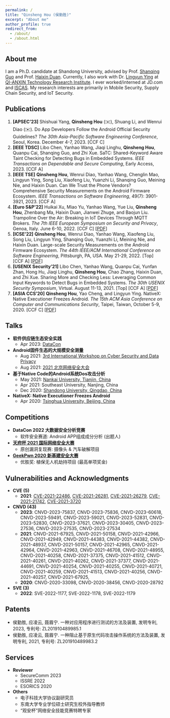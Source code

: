 ```yaml
---
permalink: /
title: "Qinsheng Hou (侯勤胜)"
excerpt: "About me"
author_profile: true
redirect_from: 
  - /about/
  - /about.html
---
```


About me
------
I am a Ph.D. candidate at Shandong University, advised by Prof. [Shanqing Guo](https://sduiseclab.github.io/profile/guoshanqing.html) and Prof. [Haixin Duan](https://netsec.ccert.edu.cn/people/duanhx/). Currently, I also work with Dr. [Lingyun Ying](http://people.ucas.ac.cn/~yly) at [QI-ANXIN Technology Research Institute](https://research.qianxin.com/). I ever worked/interned at JD.com and [ISCAS](http://www.iscas.ac.cn/). My research interests are primarily in Mobile Security, Supply Chain Security, and IoT Security.


Publications
------
1. **[APSEC’23]** Shishuai Yang, **Qinsheng Hou** (✉️), Shuang Li, and Wenrui Diao (✉️). Do App Developers Follow the Android Official Security Guidelines? *The 30th Asia-Pacific Software Engineering Conference*, Seoul, Korea. December 4-7, 2023. [CCF C]
1. **[IEEE TDSC]** Libo Chen, Yanhao Wang, Jiaqi Linghu, **Qinsheng Hou**, Quanpu Cai, Shanqing Guo, and Zhi Xue. SaTC: Shared-Keyword Aware Taint Checking for Detecting Bugs in Embedded Systems. *IEEE Transactions on Dependable and Secure Computing*, Early Access, 2023. [CCF A]
1. **[IEEE TSE]** **Qinsheng Hou**, Wenrui Diao, Yanhao Wang, Chenglin Mao, Lingyun Ying, Song Liu, Xiaofeng Liu, Yuanzhi Li, Shanqing Guo, Meining Nie, and Haixin Duan. Can We Trust the Phone Vendors? Comprehensive Security Measurements on the Android Firmware Ecosystem. *IEEE Transactions on Software Engineering*, 49(7): 3901-3921, 2023. [CCF A]
1. **[Euro S&P'22]** Huikai Xu, Miao Yu, Yanhao Wang, Yue Liu, **Qinsheng Hou**, Zhenbang Ma, Haixin Duan, Jianwei Zhuge, and Baojun Liu. Trampoline Over the Air: Breaking in IoT Devices Through MQTT Brokers. *The 7th IEEE European Symposium on Security and Privacy*, Genoa, Italy. June 6-10, 2022. [CCF C] [[PDF](https://github.com/ReAbout/Trampoline-Over-the-Air/blob/main/Trampoline%20Over%20the%20Air%20-%20Breaking%20in%20IoT%20Devices%20Through%20MQTT%20Brokers_validated.pdf)]
1. **[ICSE’22]** **Qinsheng Hou**, Wenrui Diao, Yanhao Wang, Xiaofeng Liu, Song Liu, Lingyun Ying, Shanqing Guo, Yuanzhi Li, Meining Nie, and Haixin Duan. Large-scale Security Measurements on the Android Firmware Ecosystem. *The 44th IEEE/ACM International Conference on Software Engineering*, Pittsburgh, PA, USA. May 21-29, 2022. [Top] [CCF A] [[PDF]](https://chicharitomu14.github.io/files/2022-ICSE.pdf)
1. **[USENIX Security’21]** Libo Chen, Yanhao Wang, Quanpu Cai, Yunfan Zhan, Hong Hu, Jiaqi Linghu, **Qinsheng Hou**, Chao Zhang, Haixin Duan, and Zhi Xue. Sharing More and Checking Less: Leveraging Common Input Keywords to Detect Bugs in Embedded Systems. *The 30th USENIX Security Symposium*,  Virtual. August 11-13, 2021. [Top] [CCF A] [[PDF](https://www.usenix.org/system/files/sec21-chen-libo.pdf)]
1. **[ASIA CCS’20]** **Qinsheng Hou**, Yao Cheng, and Lingyun Ying. NativeX: Native Executioner Freezes Android. *The 15th ACM Asia Conference on Computer and Communications Security*, Taipei, Taiwan, October 5-9, 2020. [CCF C] [[PDF](https://chicharitomu14.github.io/files/2020-NativeX.pdf)]

Talks
------
- **软件供应链生态安全实践**
  - Apr 2023: [DataCon](https://datacon.qianxin.com/video/video-list)
- **Android固件生态的大规模安全测量**
  - Aug 2021: [3rd International Workshop on Cyber Security and Data Privacy](https://mp.weixin.qq.com/s/DzGv_eOpLHVaVy1u4jZ1vw)
  - Aug 2021: [2021 北京网络安全大会](https://bcs.qianxin.com/speakers/show.php?itemid=225)
- **基于Native Code的Android系统Dos攻击分析**
  - May 2021: [Nankai University, Tianjin, China](https://cc.nankai.edu.cn/2021/0507/c13294a356791/page.htm)
  - Apr 2021: Southeast University, Nanjing, China
  - Dec 2020: [Shandong University, Qingdao, China](https://cst.qd.sdu.edu.cn/info/1038/1077.htm)
- **NativeX: Native Executioner Freezes Android**
  - Apr 2020: [Tsinghua University, Beijing, China](http://netsec.ccert.edu.cn/chs/seminars/2020-04-16-NativeX)

## Competitions

- **DataCon 2022 大数据安全分析竞赛**
  - 软件安全赛道: Android APP组成成分分析 (出题人)
- [**天府杯 2021 国际网络安全大赛**](http://www.tianfucup.com/#canjia)
  - 原创漏洞复现赛: 摄像头 & 汽车破解项目
- [**GeekPwn 2020 新基建安全大赛**](https://hof.geekpwn.org/zh/index.html)
  - 优胜奖: 植保无人机劫持项目 (最高单项奖金)

Vulnerabilities and Acknowledgments
------
- **CVE (5)** 
  - **2021**: [CVE-2021-22486](https://consumer.huawei.com/en/support/bulletin/2021/7/), [CVE-2021-26281](https://www.vivo.com/en/support/security-advisory-detail?id=9), [CVE-2021-26279](https://www.vivo.com/en/support/security-advisory-detail?id=10), [CVE-2021-21742](https://support.zte.com.cn/support/news/LoopholeInfoDetail.aspx?newsId=1019084), [CVE-2021-3720](https://iknow.lenovo.com.cn/detail/dc_199217.html)
- **CNVD (43)** 
  - **2023**: CNVD-2023-75837, CNVD-2023-75836, CNVD-2023-60618, CNVD-2023-59491, CNVD-2023-59021, CNVD-2023-52831, CNVD-2023-52830, CNVD-2023-37621, CNVD-2023-30405, CNVD-2023-27536, CNVD-2023-27535, CNVD-2023-27534
  - **2021**: CNVD-2021-67925, CNVD-2021-50158, CNVD-2021-42966, CNVD-2021-42949, CNVD-2021-44383, CNVD-2021-44382, CNVD-2021-48937, CNVD-2021-50157, CNVD-2021-42965, CNVD-2021-42964, CNVD-2021-42963, CNVD-2021-46708, CNVD-2021-48955, CNVD-2021-40258, CNVD-2021-37375, CNVD-2021-41512, CNVD-2021-40261, CNVD-2021-40262, CNVD-2021-37377, CNVD-2021-44691, CNVD-2021-40254, CNVD-2021-40255, CNVD-2021-40721, CNVD-2021-40259, CNVD-2021-41513, CNVD-2021-40256, CNVD-2021-40257, CNVD-2021-67925, 
  - **2020**: CNVD-2020-33098, CNVD-2020-38456,  CNVD-2020-28792
- **SVE (3)**
  - **2022**: SVE-2022-1177, SVE-2022-1178, SVE-2022-1179

## Patents

- 侯勤胜, 应凌云, 聂眉宁. 一种对应用程序进行测试的方法及装置, 发明专利, 2023, 专利号: ZL201910489985.1
- 侯勤胜, 应凌云, 聂眉宁. 一种阻止基于原生代码攻击操作系统的方法及装置, 发明专利, 2021, 专利号: ZL201910489983.2

## Services

- **Reviewer**
  - SecureComm 2023
  - ISSRE 2022
  - ESORICS 2020
- **Others**
  - 电子科技大学协议副研究员
  - 东南大学专业学位硕士研究生校外指导教师
  - “观安杯”网络安全技能竞赛特聘专家


<!--

Getting started
------
1. Register a GitHub account if you don't have one and confirm your e-mail (required!)
1. Fork [this repository](https://github.com/academicpages/academicpages.github.io) by clicking the "fork" button in the top right. 
1. Go to the repository's settings (rightmost item in the tabs that start with "Code", should be below "Unwatch"). Rename the repository "[your GitHub username].github.io", which will also be your website's URL.
1. Set site-wide configuration and create content & metadata (see below -- also see [this set of diffs](http://archive.is/3TPas) showing what files were changed to set up [an example site](https://getorg-testacct.github.io) for a user with the username "getorg-testacct")
1. Upload any files (like PDFs, .zip files, etc.) to the files/ directory. They will appear at https://[your GitHub username].github.io/files/example.pdf.  
1. Check status by going to the repository settings, in the "GitHub pages" section

Site-wide configuration
------
The main configuration file for the site is in the base directory in [_config.yml](https://github.com/academicpages/academicpages.github.io/blob/master/_config.yml), which defines the content in the sidebars and other site-wide features. You will need to replace the default variables with ones about yourself and your site's github repository. The configuration file for the top menu is in [_data/navigation.yml](https://github.com/academicpages/academicpages.github.io/blob/master/_data/navigation.yml). For example, if you don't have a portfolio or blog posts, you can remove those items from that navigation.yml file to remove them from the header. 

Create content & metadata
------
For site content, there is one markdown file for each type of content, which are stored in directories like _publications, _talks, _posts, _teaching, or _pages. For example, each talk is a markdown file in the [_talks directory](https://github.com/academicpages/academicpages.github.io/tree/master/_talks). At the top of each markdown file is structured data in YAML about the talk, which the theme will parse to do lots of cool stuff. The same structured data about a talk is used to generate the list of talks on the [Talks page](https://academicpages.github.io/talks), each [individual page](https://academicpages.github.io/talks/2012-03-01-talk-1) for specific talks, the talks section for the [CV page](https://academicpages.github.io/cv), and the [map of places you've given a talk](https://academicpages.github.io/talkmap.html) (if you run this [python file](https://github.com/academicpages/academicpages.github.io/blob/master/talkmap.py) or [Jupyter notebook](https://github.com/academicpages/academicpages.github.io/blob/master/talkmap.ipynb), which creates the HTML for the map based on the contents of the _talks directory).

**Markdown generator**

I have also created [a set of Jupyter notebooks](https://github.com/academicpages/academicpages.github.io/tree/master/markdown_generator
) that converts a CSV containing structured data about talks or presentations into individual markdown files that will be properly formatted for the academicpages template. The sample CSVs in that directory are the ones I used to create my own personal website at stuartgeiger.com. My usual workflow is that I keep a spreadsheet of my publications and talks, then run the code in these notebooks to generate the markdown files, then commit and push them to the GitHub repository.

How to edit your site's GitHub repository
------
Many people use a git client to create files on their local computer and then push them to GitHub's servers. If you are not familiar with git, you can directly edit these configuration and markdown files directly in the github.com interface. Navigate to a file (like [this one](https://github.com/academicpages/academicpages.github.io/blob/master/_talks/2012-03-01-talk-1.md) and click the pencil icon in the top right of the content preview (to the right of the "Raw | Blame | History" buttons). You can delete a file by clicking the trashcan icon to the right of the pencil icon. You can also create new files or upload files by navigating to a directory and clicking the "Create new file" or "Upload files" buttons. 

Example: editing a markdown file for a talk
![Editing a markdown file for a talk](/images/editing-talk.png)

For more info
------
More info about configuring academicpages can be found in [the guide](https://academicpages.github.io/markdown/). The [guides for the Minimal Mistakes theme](https://mmistakes.github.io/minimal-mistakes/docs/configuration/) (which this theme was forked from) might also be helpful.
-->

